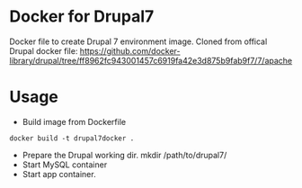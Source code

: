 # Docker for Drupal7
Docker file to create Drupal 7 environment image. Cloned from offical Drupal docker file: 
https://github.com/docker-library/drupal/tree/ff8962fc943001457c6919fa42e3d875b9fab9f7/7/apache

# Usage
* Build image from Dockerfile
```
docker build -t drupal7docker .
```
* Prepare the Drupal working dir.
mkdir /path/to/drupal7/
* Start MySQL container
* Start app container.
